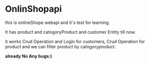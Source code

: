 # OnlinShopapi
this is onlineShope webapi and it's test for learning 

It has product and catogoryProduct and customer Entity till now.  

it works Crud Operation and Login for customers, Crud Operation for product and we can filter product by catogoryproduct.  

**already No Any bugs:)** 
